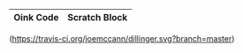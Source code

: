 | Oink Code | Scratch Block |
| --------- | ------------- |
(https://travis-ci.org/joemccann/dillinger.svg?branch=master)
